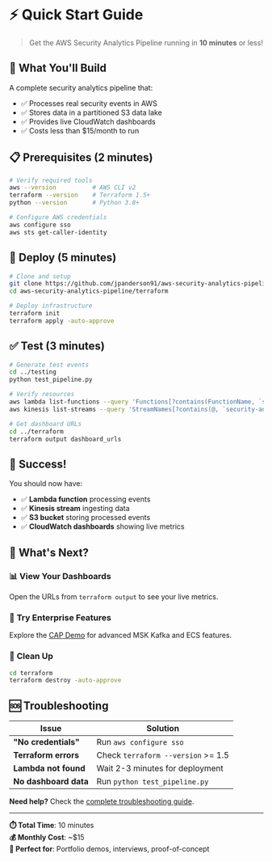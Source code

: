 # ⚡ **Quick Start Guide**

> Get the AWS Security Analytics Pipeline running in **10 minutes** or less!

## 🎯 **What You'll Build**

A complete security analytics pipeline that:
- ✅ Processes real security events in AWS
- ✅ Stores data in a partitioned S3 data lake
- ✅ Provides live CloudWatch dashboards
- ✅ Costs less than $15/month to run

## 📋 **Prerequisites** (2 minutes)

```bash
# Verify required tools
aws --version          # AWS CLI v2
terraform --version    # Terraform 1.5+
python --version       # Python 3.8+

# Configure AWS credentials
aws configure sso
aws sts get-caller-identity
```

## 🚀 **Deploy** (5 minutes)

```bash
# Clone and setup
git clone https://github.com/jpanderson91/aws-security-analytics-pipeline.git
cd aws-security-analytics-pipeline/terraform

# Deploy infrastructure
terraform init
terraform apply -auto-approve
```

## ✅ **Test** (3 minutes)

```bash
# Generate test events
cd ../testing
python test_pipeline.py

# Verify resources
aws lambda list-functions --query 'Functions[?contains(FunctionName, `security-analytics`)]'
aws kinesis list-streams --query 'StreamNames[?contains(@, `security-analytics`)]'

# Get dashboard URLs
cd ../terraform
terraform output dashboard_urls
```

## 🎉 **Success!**

You should now have:
- ✅ **Lambda function** processing events
- ✅ **Kinesis stream** ingesting data  
- ✅ **S3 bucket** storing processed events
- ✅ **CloudWatch dashboards** showing live metrics

## 🎯 **What's Next?**

### 📊 **View Your Dashboards**
Open the URLs from `terraform output` to see your live metrics.

### 🏢 **Try Enterprise Features**
Explore the [CAP Demo](cap-demo-enhancement/) for advanced MSK Kafka and ECS features.

### 🧹 **Clean Up**
```bash
cd terraform
terraform destroy -auto-approve
```

## 🆘 **Troubleshooting**

| Issue | Solution |
|-------|----------|
| **"No credentials"** | Run `aws configure sso` |
| **Terraform errors** | Check `terraform --version` >= 1.5 |
| **Lambda not found** | Wait 2-3 minutes for deployment |
| **No dashboard data** | Run `python test_pipeline.py` |

**Need help?** Check the [complete troubleshooting guide](docs/ISSUE_TRACKING.md).

---

**⏱️ Total Time**: 10 minutes  
**💰 Monthly Cost**: ~$15  
**🎯 Perfect for**: Portfolio demos, interviews, proof-of-concept

